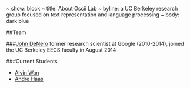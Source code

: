 ~ show: block
~ title: About Oscii Lab
~ byline: a UC Berkeley research group focused on text representation and language processing
~ body: dark blue

<block styles>
</block styles>

<block content>
<div class="page-bar col-md-12">
    <a href="http://github.com/oscii-lab"><i class="fa fa-github"></i></a>
</div>
<section class="page-content col-md-12">
##Team

###[John DeNero](http://denero.org)
former research scientist at Google (2010-2014), joined the UC Berkeley EECS faculty in August 2014

###Current Students
- [Alvin Wan](http://alvinwan.com)
- [Andre Haas](http://andrehaas.com)

</section>
</block content>

<block dependencies>
</block dependencies>
